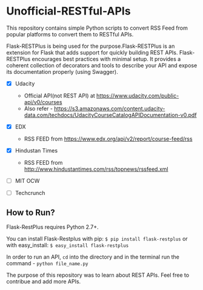 # Unofficial-RESTful-APIs

This repository contains simple Python scripts to convert RSS Feed from popular platforms to convert them to RESTful APIs.

Flask-RESTPlus is being used for the purpose.Flask-RESTPlus is an extension for Flask that adds support for quickly building REST APIs. Flask-RESTPlus encourages best practices with minimal setup. It provides a coherent collection of decorators and tools to describe your API and expose its documentation properly (using Swagger).

- [x] Udacity
    * Official API(not REST API) at https://www.udacity.com/public-api/v0/courses 
    * Also refer - https://s3.amazonaws.com/content.udacity-data.com/techdocs/UdacityCourseCatalogAPIDocumentation-v0.pdf

- [x] EDX
    * RSS FEED from https://www.edx.org/api/v2/report/course-feed/rss

- [x] Hindustan Times 
    * RSS FEED from http://www.hindustantimes.com/rss/topnews/rssfeed.xml

- [ ] MIT OCW

- [ ] Techcrunch

## How to Run?

Flask-RestPlus requires Python 2.7+.

You can install Flask-Restplus with pip:
`$ pip install flask-restplus`
or with easy_install:
`$ easy_install flask-restplus`

In order to run an API, `cd` into the directory and in the terminal run the command - `python file_name.py`

The purpose of this repository was to learn about REST APIs. Feel free to contribue and add more APIs.